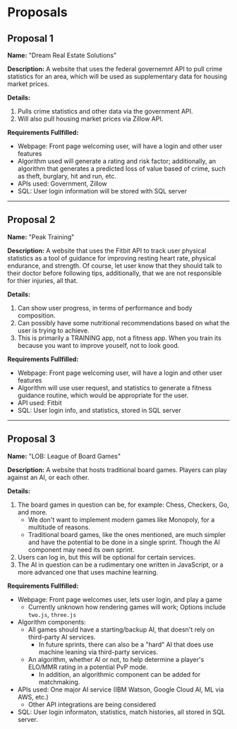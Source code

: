 
# Proposals

## Proposal 1

**Name:** "Dream Real Estate Solutions"

**Description:** A website that uses the federal governemnt API to pull crime statistics for an area, which will be used as supplementary data for housing market prices.

**Details:**

1. Pulls crime statistics and other data via the government API. 
2. Will also pull housing market prices via Zillow API.

**Requirements Fullfilled:**

* Webpage: Front page welcoming user, will have a login and other user features
* Algorithm used will generate a rating and risk factor; additionally, an algorithm that generates a predicted loss of value based of crime, such as theft, burglary, hit and run, etc.
* APIs used: Government, Zillow
* SQL: User login information will be stored with SQL server

---

## Proposal 2

**Name:** "Peak Training"

**Description:** A website that uses the Fitbit  API to track user physical statistics as a tool of guidance for improving resting heart rate, physical endurance, and strength. Of course, let user know that they should talk to their doctor before following tips, additionally, that we are not responsible for thier injuries, all that.

**Details:**

1. Can show user progress, in terms of performance and body composition. 
2. Can possibly have some nutritional recommendations based on what the user is trying to achieve.
3. This is primarily a TRAINING app, not a fitness app. When you train its because you want to improve youself, not to look good.

**Requirements Fullfilled:**

* Webpage: Front page welcoming user, will have a login and other user features
* Algorithm will use user request, and statistics to generate a fitness guidance routine, which would be appropriate for the user.
* API used: Fitbit
* SQL: User login info, and statistics, stored in SQL server

---

## Proposal 3

**Name:** "LOB: League of Board Games"

**Description:** A website that hosts traditional board games. Players can play against an AI, or each other.

**Details:**

1. The board games in question can be, for example: Chess, Checkers, Go, and more.
    * We don't want to implement modern games like Monopoly, for a multitude of reasons.
    * Traditional board games, like the ones mentioned, are much simpler and have the potential to be done in a single sprint. Though the AI component may need its own sprint.
2. Users can log in, but this will be optional for certain services.
3. The AI in question can be a rudimentary one written in JavaScript, or a more advanced one that uses machine learning.

**Requirements Fullfilled:**

* Webpage: Front page welcomes user, lets user login, and play a game
    * Currently unknown how rendering games will work; Options include `two.js`, `three.js`
* Algorithm components:
    * All games should have a starting/backup AI, that doesn't rely on third-party AI services.
        * In future sprints, there can also be a "hard" AI that does use machine leaning via third-party services.
    * An algorithm, whether AI or not, to help determine a player's ELO/MMR rating in a potential PvP mode.
        * In addition, an algorithmic component can be added for matchmaking.
* APIs used: One major AI service (IBM Watson, Google Cloud AI, ML via AWS, etc.)
    * Other API integrations are being considered
* SQL: User login informaton, statistics, match histories, all stored in SQL server.